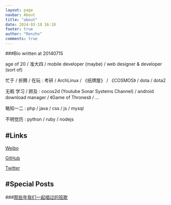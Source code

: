 ```yaml
---
layout: page
navbar: About
title: "about"
date: 2014-03-18 16:10
footer: true
author: "Renzhn"
comments: true
---
```


###Bio written at 20140715

age of 20 / 准大四 / mobile developer (maybe) / web designer & developer (sort of)

忙于 / 折腾 / 在玩 : 考研 / ArchLinux / 《纸牌屋》 / 《COSMOS》 / dota / dota2

无暇 学习 / 顾及 : cocos2d (Youtube Sonar Systems Channel) / android download manager / 《Game of Thrones》 / ...

略知一二 : php / java / css / js / mysql

不明觉历 : python / ruby / nodejs


#Links
---

[Weibo](http://weibo.com/ohrz)

[GitHub](http://github.com/renzhn)

[Twitter](http://twitter.com/renzhn)


#Special Posts
---

###[那些年我们一起唱过的班歌](/3211-songs/)